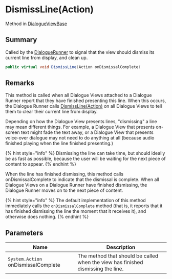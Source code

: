 # DismissLine(Action)

Method in [DialogueViewBase](./)

## Summary

Called by the [DialogueRunner](../yarn.unity.dialoguerunner/) to signal that the view should dismiss its current line from display, and clean up.

```csharp
public virtual void DismissLine(Action onDismissalComplete)
```

## Remarks

This method is called when all Dialogue Views attached to a Dialogue Runner report that they have finished presenting this line. When this occurs, the Dialogue Runner calls [DismissLine(Action)](yarn.unity.dialogueviewbase.dismissline.md) on all Dialogue Views to tell them to clear their current line from display.

Depending on how the Dialogue View presents lines, "dismissing" a line may mean different things. For example, a Dialogue View that presents on-screen text might fade the text away, or a Dialogue View that presents voice-over dialogue may not need to do anything at all (because audio finished playing when the line finished presenting.)

{% hint style="info" %}
Dismissing the line can take time, but should ideally be as fast as possible, because the user will be waiting for the next piece of content to appear.
{% endhint %}

When the line has finished dismissing, this method calls onDismissalComplete to indicate that the dismissal is complete. When all Dialogue Views on a Dialogue Runner have finished dismissing, the Dialogue Runner moves on to the next piece of content.

{% hint style="info" %}
The default implementation of this method immediately calls the `onDismissalComplete` method (that is, it reports that it has finished dismissing the line the moment that it receives it), and otherwise does nothing.
{% endhint %}

## Parameters

| Name                                | Description                                                                      |
| ----------------------------------- | -------------------------------------------------------------------------------- |
| `System.Action` onDismissalComplete | The method that should be called when the view has finished dismissing the line. |
